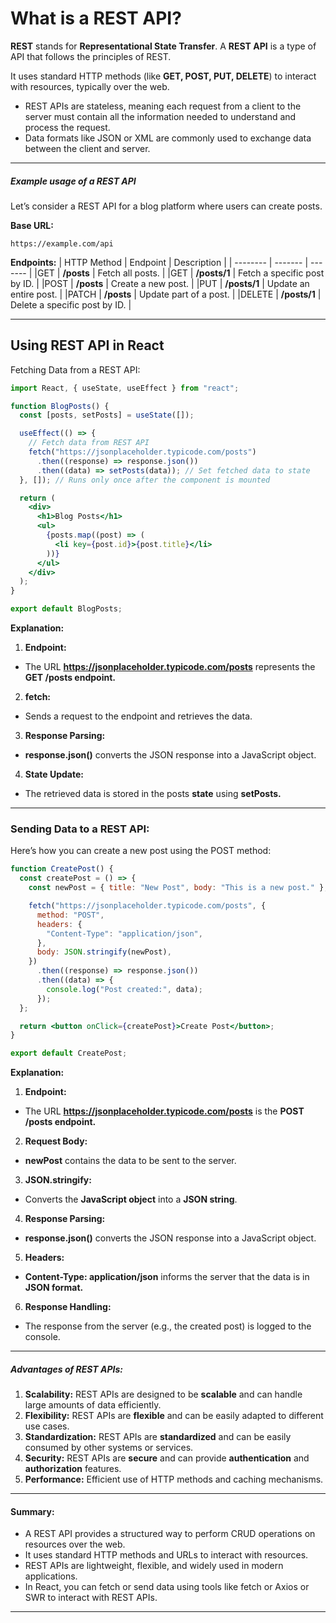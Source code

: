 # What is a REST API?
**REST** stands for **Representational State Transfer**. A **REST API** is a type of API that follows the principles of REST. 

It uses standard HTTP methods (like **GET, POST, PUT, DELETE**) to interact with resources, typically over the web.

- REST APIs are stateless, meaning each request from a client to the server must contain all the information needed to understand and process the request.
- Data formats like JSON or XML are commonly used to exchange data between the client and server.

---

##### Example usage of a REST API
Let’s consider a REST API for a blog platform where users can create posts.

**Base URL:**

```url
https://example.com/api
```

**Endpoints:**
| HTTP Method	    | Endpoint	 | Description |
| -------- | ------- | ------- |
|GET	  | **/posts**    | Fetch all posts. |
|GET	  | **/posts/1**    | Fetch a specific post by ID. |
|POST	  | **/posts**    | Create a new post. |
|PUT	  | **/posts/1**    | Update an entire post. |
|PATCH	  | **/posts**    | Update part of a post. |
|DELETE	  | **/posts/1**    | 	Delete a specific post by ID. |

---

## Using REST API in React

Fetching Data from a REST API:
```jsx
import React, { useState, useEffect } from "react";

function BlogPosts() {
  const [posts, setPosts] = useState([]);

  useEffect(() => {
    // Fetch data from REST API
    fetch("https://jsonplaceholder.typicode.com/posts")
      .then((response) => response.json())
      .then((data) => setPosts(data)); // Set fetched data to state
  }, []); // Runs only once after the component is mounted

  return (
    <div>
      <h1>Blog Posts</h1>
      <ul>
        {posts.map((post) => (
          <li key={post.id}>{post.title}</li>
        ))}
      </ul>
    </div>
  );
}

export default BlogPosts;
```

**Explanation:**
1. **Endpoint:**
- The URL **https://jsonplaceholder.typicode.com/posts** represents the **GET /posts endpoint.**


2. **fetch:**
- Sends a request to the endpoint and retrieves the data.

3. **Response Parsing:**
- **response.json()** converts the JSON response into a JavaScript object.

4. **State Update:**
- The retrieved data is stored in the posts **state** using **setPosts.**

---

### Sending Data to a REST API:
Here’s how you can create a new post using the POST method:

```jsx
function CreatePost() {
  const createPost = () => {
    const newPost = { title: "New Post", body: "This is a new post." };

    fetch("https://jsonplaceholder.typicode.com/posts", {
      method: "POST",
      headers: {
        "Content-Type": "application/json",
      },
      body: JSON.stringify(newPost),
    })
      .then((response) => response.json())
      .then((data) => {
        console.log("Post created:", data);
      });
  };

  return <button onClick={createPost}>Create Post</button>;
}

export default CreatePost;

```

**Explanation:**
1. **Endpoint:**
- The URL **https://jsonplaceholder.typicode.com/posts** is the **POST /posts endpoint.**
2. **Request Body:**
- **newPost** contains the data to be sent to the server.
3. **JSON.stringify:**
- Converts the **JavaScript object** into a **JSON string**.
4. **Response Parsing:**
- **response.json()** converts the JSON response into a JavaScript object.
5. **Headers:**
- **Content-Type: application/json** informs the server that the data is in **JSON format.**
6. **Response Handling:**
- The response from the server (e.g., the created post) is logged to the console.

---

##### Advantages of REST APIs:

1. **Scalability:** REST APIs are designed to be **scalable** and can handle large amounts of data efficiently.
2. **Flexibility:** REST APIs are **flexible** and can be easily adapted to different use cases.
3. **Standardization:** REST APIs are **standardized** and can be easily consumed by other systems or services.
4. **Security:** REST APIs are **secure** and can provide **authentication** and **authorization** features.
5. **Performance:** Efficient use of HTTP methods and caching mechanisms.

----

#### Summary:
- A REST API provides a structured way to perform CRUD operations on resources over the web.
- It uses standard HTTP methods and URLs to interact with resources.
- REST APIs are lightweight, flexible, and widely used in modern applications.
- In React, you can fetch or send data using tools like fetch or Axios or SWR to interact with REST APIs.

---





